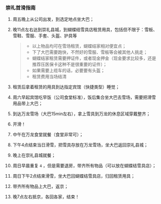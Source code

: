 ### 崇礼首滑指南

1. 周五晚上从公司出发，到选定地点坐大巴；

2. 晚11点左右达到崇礼县城，到蝴蝶结雪具店租赁用具，包括但不限于：雪板、雪鞋、雪服、手套、头盔、护具等

   > - 以上物品均可在雪场租赁，蝴蝶结家相对便宜点；
   > - 下了大巴需要跑快，不然好的雪服、雪板等会被其他人挑走；
   > - 蝴蝶结家租赁需要押证件，或者现金押金（现金要求比较多，还是推荐压医保卡这种不是很重要的证件）；
   > - 如果需要上缆车的话，必要要有头盔；
   > - 租赁费用当场结清

3. 租赁后拿着租赁的用具到达指定宾馆（快捷类型）睡觉；

4. 周六早起宾馆吃早饭（公司食堂标准），饭后集合坐大巴去雪场，需要把滑雪用品带上大巴；

5. 到达万龙雪场（大巴15min左右），拿上雪具到万龙的休息区域穿戴整齐；

6. 开滑！

7. 中午在万龙食堂就餐（食堂非常可）；

8. 下午4点结束当日滑雪，把雪具存放在万龙雪场，坐大巴返回崇礼县城；

9. 晚上在崇礼县城就餐；

10. 周日早晨重复 `4` ，但是需要退房，带齐所有物品（可以放在蝴蝶结雪具店）；

11. 周日下午2点结束滑雪，坐大巴回蝴蝶结雪具店，归回租赁用具；

12. 带齐所有物品上大巴，返京；

13. 晚7点左右抵京，各回各家，结束！

